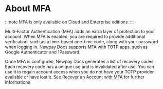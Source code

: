 # About MFA

:::note
MFA is only available on Cloud and Enterprise editions.
:::

Multi-Factor Authentication (MFA) adds an extra layer of protection to your
account. When MFA is enabled, you are required to provide additional
verification, such as a time-based one-time code, along with your password when
logging in. Newpay Docs supports MFA with TOTP apps, such as Google Authenticator
and 1Password.

Once MFA is configured, Newpay Docs generates a list of recovery codes. Each
recovery code has a unique use and is invalidated after use. You can use it to
regain account access when you do not have your TOTP provider available or have
lost it. See [Recover an Account with MFA](./recovery-access) for further
informations.
